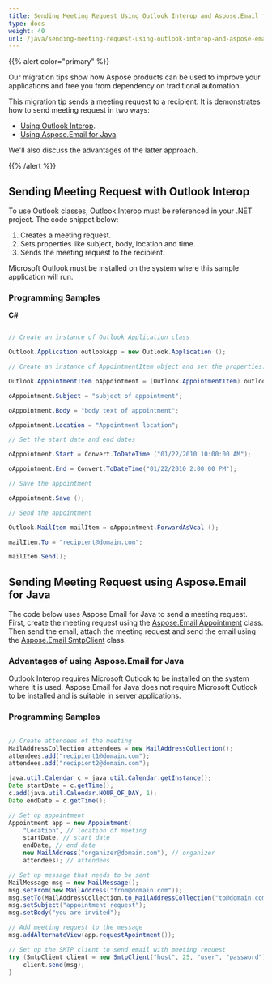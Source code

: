 ```yaml
---
title: Sending Meeting Request Using Outlook Interop and Aspose.Email for Java
type: docs
weight: 40
url: /java/sending-meeting-request-using-outlook-interop-and-aspose-email-for-java/
---
```



{{% alert color="primary" %}} 

Our migration tips show how Aspose products can be used to improve your applications and free you from dependency on traditional automation.

This migration tip sends a meeting request to a recipient. It is demonstrates how to send meeting request in two ways:

- [Using Outlook Interop](#sending-meeting-request-with-outlook-interop).
- [Using Aspose.Email for Java](#advantages-of-using-asposeemail-for-java).

We'll also discuss the advantages of the latter approach.

{{% /alert %}} 
## **Sending Meeting Request with Outlook Interop**
To use Outlook classes, Outlook.Interop must be referenced in your .NET project. The code snippet below:

1. Creates a meeting request.
1. Sets properties like subject, body, location and time.
1. Sends the meeting request to the recipient.

Microsoft Outlook must be installed on the system where this sample application will run.
### **Programming Samples**
**C#**

~~~cs

// Create an instance of Outlook Application class

Outlook.Application outlookApp = new Outlook.Application ();

// Create an instance of AppointmentItem object and set the properties:

Outlook.AppointmentItem oAppointment = (Outlook.AppointmentItem) outlookApp.CreateItem (Outlook.OlItemType.olAppointmentItem);

oAppointment.Subject = "subject of appointment";

oAppointment.Body = "body text of appointment";

oAppointment.Location = "Appointment location";

// Set the start date and end dates

oAppointment.Start = Convert.ToDateTime ("01/22/2010 10:00:00 AM");

oAppointment.End = Convert.ToDateTime("01/22/2010 2:00:00 PM");

// Save the appointment

oAppointment.Save ();

// Send the appointment

Outlook.MailItem mailItem = oAppointment.ForwardAsVcal ();

mailItem.To = "recipient@domain.com";

mailItem.Send();


~~~
## **Sending Meeting Request using Aspose.Email for Java**
The code below uses Aspose.Email for Java to send a meeting request. First, create the meeting request using the [Aspose.Email Appointment](https://apireference.aspose.com/email/java/com.aspose.email/Appointment) class. Then send the email, attach the meeting request and send the email using the [Aspose.Email SmtpClient](https://apireference.aspose.com/email/java/com.aspose.email/SmtpClient) class.
### **Advantages of using Aspose.Email for Java**
Outlook Interop requires Microsoft Outlook to be installed on the system where it is used. Aspose.Email for Java does not require Microsoft Outlook to be installed and is suitable in server applications.
### **Programming Samples**

~~~Java

// Create attendees of the meeting
MailAddressCollection attendees = new MailAddressCollection();
attendees.add("recipient1@domain.com");
attendees.add("recipient2@domain.com");

java.util.Calendar c = java.util.Calendar.getInstance();
Date startDate = c.getTime();
c.add(java.util.Calendar.HOUR_OF_DAY, 1);
Date endDate = c.getTime();

// Set up appointment
Appointment app = new Appointment(
    "Location", // location of meeting
    startDate, // start date
    endDate, // end date
    new MailAddress("organizer@domain.com"), // organizer
    attendees); // attendees

// Set up message that needs to be sent
MailMessage msg = new MailMessage();
msg.setFrom(new MailAddress("from@domain.com"));
msg.setTo(MailAddressCollection.to_MailAddressCollection("to@domain.com"));
msg.setSubject("appointment request");
msg.setBody("you are invited");

// Add meeting request to the message
msg.addAlternateView(app.requestApointment());

// Set up the SMTP client to send email with meeting request
try (SmtpClient client = new SmtpClient("host", 25, "user", "password")) {
    client.send(msg);
}

~~~